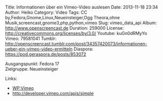 Title: Informationen über ein Vimeo-Video auslesen
Date: 2013-11-18 23:34
Author: Heiko
Category: Video
Tags: CC by,Fedora,Gnome,Linux,Neueinsteiger,Ogg Theora,ohne Musik,screencast,gnome3,php,python,vimeo
Slug: vimeo_data_api
Album: http://www.openscreencast.de
Duration: 259000
License: http://creativecommons.org/licenses/by/3.0/
Youtube: kuGn0dRMyYo
Vimeo: 79581041
Tumblr: http://openscreencast.tumblr.com/post/34357420073/informationen-ueber-ein-vimeo-video-ermitteln
Diaspora: https://pod.geraspora.de/posts/853072

Ausgangspunkt: Fedora 17  
Zielgruppe: Neueinsteiger  

Links:

  * [WP:Vimeo](https://de.wikipedia.org/wiki/Vimeo "Link zu WP:Vimeo" )
  * <http://developer.vimeo.com/apis/simple>

